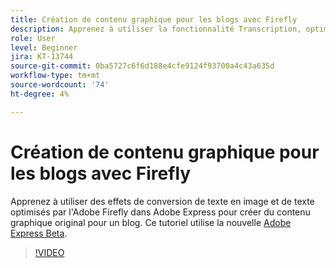 ```yaml
---
title: Création de contenu graphique pour les blogs avec Firefly
description: Apprenez à utiliser la fonctionnalité Transcription, optimisée par l'Adobe Firefly, dans Adobe Express pour créer du contenu graphique original pour un blog
role: User
level: Beginner
jira: KT-13744
source-git-commit: 0ba5727c6f6d188e4cfe9124f93700a4c43a635d
workflow-type: tm+mt
source-wordcount: '74'
ht-degree: 4%

---
```


# Création de contenu graphique pour les blogs avec Firefly

Apprenez à utiliser des effets de conversion de texte en image et de texte optimisés par l&#39;Adobe Firefly dans Adobe Express pour créer du contenu graphique original pour un blog. Ce tutoriel utilise la nouvelle [Adobe Express Beta](https://www.adobe.com/express/).

>[!VIDEO](https://video.tv.adobe.com/v/3422408?quality=12&learn=on&hidetitle=true)
